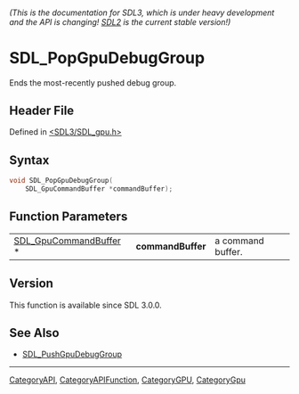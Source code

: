 ###### (This is the documentation for SDL3, which is under heavy development and the API is changing! [SDL2](https://wiki.libsdl.org/SDL2/) is the current stable version!)
# SDL_PopGpuDebugGroup

Ends the most-recently pushed debug group.

## Header File

Defined in [<SDL3/SDL_gpu.h>](https://github.com/libsdl-org/SDL/blob/main/include/SDL3/SDL_gpu.h)

## Syntax

```c
void SDL_PopGpuDebugGroup(
    SDL_GpuCommandBuffer *commandBuffer);
```

## Function Parameters

|                                                |                   |                   |
| ---------------------------------------------- | ----------------- | ----------------- |
| [SDL_GpuCommandBuffer](SDL_GpuCommandBuffer) * | **commandBuffer** | a command buffer. |

## Version

This function is available since SDL 3.0.0.

## See Also

- [SDL_PushGpuDebugGroup](SDL_PushGpuDebugGroup)

----
[CategoryAPI](CategoryAPI), [CategoryAPIFunction](CategoryAPIFunction), [CategoryGPU](CategoryGPU), [CategoryGpu](CategoryGpu)


